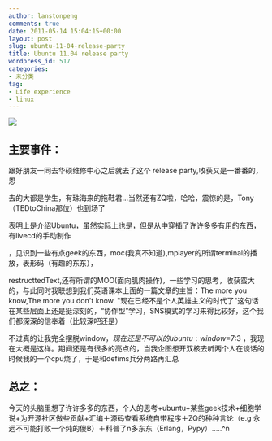 ```yaml
---
author: lanstonpeng
comments: true
date: 2011-05-14 15:04:15+00:00
layout: post
slug: ubuntu-11-04-release-party
title: Ubuntu 11.04 release party
wordpress_id: 517
categories:
- 未分类
tag:
- Life experience
- linux
---
```


[![](http://files.blogcn.com/wp06/M00/00/C5/wKgKDE3WHOEAAAAAAAF3-VFrQI0613.png)](http://files.blogcn.com/wp05/M00/00/89/wKgKDU3WHOEAAAAAAANu_w91WNE710.png)


## 主要事件：


跟好朋友一同去华硕维修中心之后就去了这个 release party,收获又是一番番的，恩

去的大都是学生，有珠海来的拖鞋君...当然还有ZQ啦，哈哈，震惊的是，Tony（TEDtoChina那位）也到场了

表明上是介绍Ubuntu，虽然实际上也是，但是从中穿插了许许多多有用的东西，有livecd的手动制作

，见识到一些有点geek的东西，moc(我真不知道),mplayer的所谓terminal的播放，表形码（有趣的东东），

restructtedText,还有所谓的MOO(面向肌肉操作)，一些学习的思考，收获蛮大的，与此同时我联想到我们英语课本上面的一篇文章的主旨：The more you know,The more you don't know. "现在已经不是个人英雄主义的时代了"这句话在某些层面上还是挺深刻的，“协作型”学习，SNS模式的学习来得比较好，这个我们都深深的信奉着（比较深吧还是）<!-- more -->

不过真的让我完全摆脱window$，现在还是不可以的ubuntu:window$=7:3 ，我现在大概是这样。期间还是有很多的亮点的，当我企图想开双核去听两个人在谈话的时候我的一个cpu烧了，于是和defims兵分两路再汇总


## 总之：


今天的头脑里想了许许多多的东西，个人的思考+ubuntu+某些geek技术+细胞学说+为开源社区做些贡献+汇编＋源码查看系统自带程序＋ZQ的种种言论（e.g 永远不可能打败一个纯的傻B）＋科普了n多东东（Erlang，Pypy）.....^n
